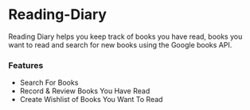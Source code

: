 # Reading-Diary

Reading Diary helps you keep track of books you have read, books you want to read and search for new books using the Google books API.

<h3>Features</h3>
<ul>
  <li>Search For Books</li>
  <li>Record & Review Books You Have Read</li>
  <li>Create Wishlist of Books You Want To Read</li>
 </ul>

